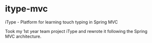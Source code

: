 # itype-mvc
iType - Platform for learning touch typing in Spring MVC

Took my 1st year team project iType and rewrote it following the Spring MVC architecture.
